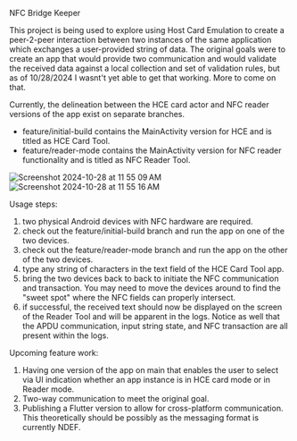 NFC Bridge Keeper

This project is being used to explore using Host Card Emulation to create a peer-2-peer interaction between two instances of the same application which exchanges a user-provided string of data. 
The original goals were to create an app that would provide two communication and would validate the received data against a local collection and set of validation rules, but as of 10/28/2024 I 
wasnt't yet able to get that working. More to come on that. 

Currently, the delineation between the HCE card actor and NFC reader versions of the app exist on separate branches. 
- feature/initial-build contains the MainActivity version for HCE and is titled as HCE Card Tool.
- feature/reader-mode contains the MainActivity version for NFC reader functionality and is titled as NFC Reader Tool.

![Screenshot 2024-10-28 at 11 55 09 AM](https://github.com/user-attachments/assets/6c8c208d-c8a6-436a-91ba-123d371e6201)
![Screenshot 2024-10-28 at 11 55 16 AM](https://github.com/user-attachments/assets/d1f8ee06-ef21-4c7f-9efc-98b4ae7fe9ee)


Usage steps:
1. two physical Android devices with NFC hardware are required.
2. check out the feature/initial-build branch and run the app on one of the two devices.
3. check out the feature/reader-mode branch and run the app on the other of the two devices.
4. type any string of characters in the text field of the HCE Card Tool app.
5. bring the two devices back to back to initiate the NFC communication and transaction. You may need to move the devices around to find the "sweet spot" where the NFC fields can properly intersect.
6. if successful, the received text should now be displayed on the screen of the Reader Tool and will be apparent in the logs. Notice as well that the APDU communication, input string state, and NFC transaction are all present within the logs.

Upcoming feature work:
1. Having one version of the app on main that enables the user to select via UI indication whether an app instance is in HCE card mode or in Reader mode.
2. Two-way communication to meet the original goal. 
3. Publishing a Flutter version to allow for cross-platform communication. This theoretically should be possibly as the messaging format is currently NDEF.
